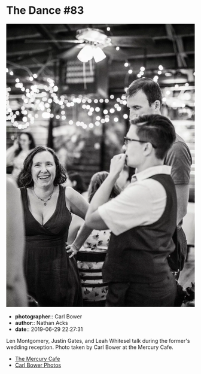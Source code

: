 # The Dance #83

![Len Montgomery, Justin Gates, and Leah Whitesel talk](assets/2019-06-29-set-4-the-dance-83.webp)

* **photographer**:: Carl Bower  
* **author**:: Nathan Acks  
* **date**:: 2019-06-29 22:27:31

Len Montgomery, Justin Gates, and Leah Whitesel talk during the former's wedding reception. Photo taken by Carl Bower at the Mercury Cafe.

* [The Mercury Cafe](http://mercurycafe.com)
* [Carl Bower Photos](https://carlbowerphotos.com)

